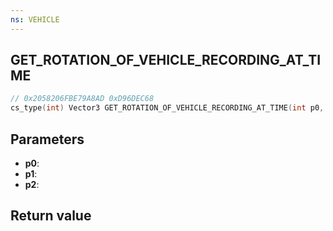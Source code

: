 ```yaml
---
ns: VEHICLE
---
```

## GET_ROTATION_OF_VEHICLE_RECORDING_AT_TIME

```c
// 0x2058206FBE79A8AD 0xD96DEC68
cs_type(int) Vector3 GET_ROTATION_OF_VEHICLE_RECORDING_AT_TIME(int p0, float p1, cs_type(AnyPtr) char* p2);
```


## Parameters
* **p0**: 
* **p1**: 
* **p2**: 

## Return value
